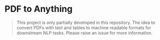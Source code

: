 # PDF to Anything

> This project is only partially developed in this repository. The idea to convert PDFs with text and tables to machine readable formats for downstream NLP tasks. Please raise an issue for more information.

